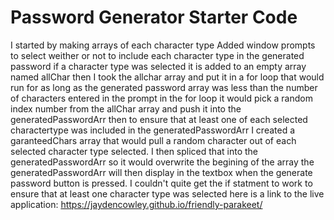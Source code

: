 # Password Generator Starter Code
I started by making arrays of each character type 
Added window prompts to select weither or not to include each character type in the generated password
if a character type was selected it is added to an empty array named allChar
then I took the allchar array and put it in a for loop that would run for as long as the generated password array was less than the number of characters entered in the prompt
in the for loop it would pick a random index number from the allChar array and push it into the generatedPasswordArr
then to ensure that at least one of each selected charactertype was included in the generatedPasswordArr I created a garanteedChars array that would pull a random character out of each selected character type selected.
I then spliced that into the generatedPasswordArr so it would overwrite the begining of the array
the generatedPasswordArr will then display in the textbox when the generate password button is pressed.
I couldn't quite get the if statment to work to ensure that at least one character type was selected
here is a link to the live application: https://jaydencowley.github.io/friendly-parakeet/